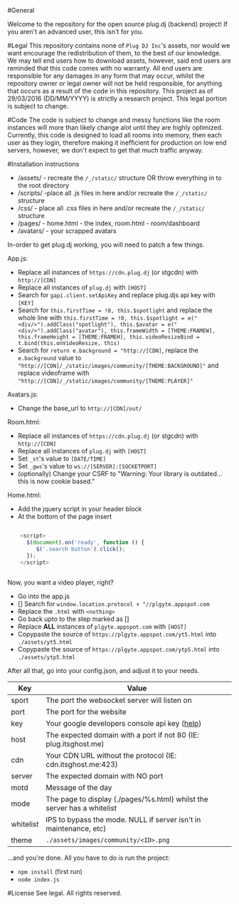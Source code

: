 #General

Welcome to the repository for the open source plug.dj (backend) project! If you aren't an advanced user, this isn't for you.

#Legal
This repository contains none of `Plug DJ Inc`'s assets, nor would we want encourage the redistribution of them, to the best of our knowledge. We may tell end users how to download assets, however, said end users are reminded that this code comes with no warranty. All end users are responsible for any damages in any form that may occur, whilst the repository owner or legal owner will not be held responsible, for anything that occurs as a result of the code in this repository. This project as of 29/03/2016 (DD/MM/YYYY) is strictly a research project. This legal portion is subject to change.

#Code
The code is subject to change and messy functions like the room instances will more than likely change alot until they are highly optimized. Currently, this code is designed to load all rooms into memory, then each user as they login, therefore making it inefficient for production on low end servers, however, we don't expect to get that much traffic anyway.

#Installation instructions

- /assets/ - recreate the `/_/static/` structure OR throw everything in to the root directory
- /scripts/ -place all .js files in here and/or recreate the `/_/static/` structure  
- /css/ - place all .css files in here and/or recreate the `/_/static/` structure  
- /pages/ - home.html - the index, room.html - room/dashboard 
- /avatars/ - your scrapped avatars


In-order to get plug.dj working, you will need to patch a few things. 

App.js:

- Replace all instances of `https://cdn.plug.dj` (or stgcdn) with `http://[CDN]`
- Replace all instances of `plug.dj` with `[HOST]`
- Search for `gapi.client.setApiKey` and replace plug.djs api key with `[KEY]`
- Search for `this.firstTime = !0, this.$spotlight` and replace the whole line with `this.firstTime = !0, this.$spotlight = e("<div/>").addClass("spotlight"), this.$avatar = e("<div/>").addClass("avatar"), this.frameWidth = [THEME:FRAMEW], this.frameHeight = [THEME:FRAMEH], this.videoResizeBind = t.bind(this.onVideoResize, this)`
- Search for `return e.background = "http://[CDN]`, replace the `e.background` value to `"http://[CDN]/_/static/images/community/[THEME:BACKGROUND]"` and replace videoframe with `"http://[CDN]/_/static/images/community/[THEME:PLAYER]"`

Avatars.js:
- Change the base_url to `http://[CDN]/out/`

Room.html:

- Replace all instances of `https://cdn.plug.dj` (or stgcdn) with `http://[CDN]`
- Replace all instances of `plug.dj` with `[HOST]`
- Set `_st`'s value to `[DATE/TIME]`
- Set `_gws`'s value to `ws://[SERVER]:[SOCKETPORT]`
- (optionally) Change your CSRF to "Warning: Your library is outdated... this is now cookie based."

Home.html:

- Add the jquery script  in your header block 
- At the bottom of the page insert 

```javascript

    <script>
      $(document).on('ready', function () {
         $('.search button').click();
      });
    </script>
    
```



Now, you want a video player, right?

- Go into the app.js
- [] Search for `window.location.protocol + "//plgyte.appspot.com`
- Replace the `.html` with `<nothing>`
- Go back upto to the step marked as []
- Replace **ALL** instances of `plgyte.appspot.com` with `[HOST]`
- Copypaste the source of `https://plgyte.appspot.com/yt5.html` into `./assets/yt5.html`
- Copypaste the source of `https://plgyte.appspot.com/ytp5.html` into `./assets/ytp5.html`

After all that, go into your config.json, and adjust it to your needs.

|Key   |Value   |
|---|-----|
|sport | The port the websocket server will listen on|
|port | The port for the website|
|key | Your google developers console api key ([help](https://support.google.com/cloud/?hl=en#topic=3340599))|
|host  |The expected domain with a port if not 80 (IE: plug.itsghost.me)|
|cdn | Your CDN URL without the protocol (IE: cdn.itsghost.me:423)|
|server | The expected domain with NO port|
|motd | Message of the day|
|mode | The page to display (./pages/%s.html) whilst the server has a whitelist|
|whitelist | IPS to bypass the mode. NULL if server isn't in maintenance, etc)|
|theme | `./assets/images/community/<ID>.png`| 

...and you're done. All you have to do is run the project:
- `npm install` (first run)
- `node index.js`


#License
See legal. All rights reserved.